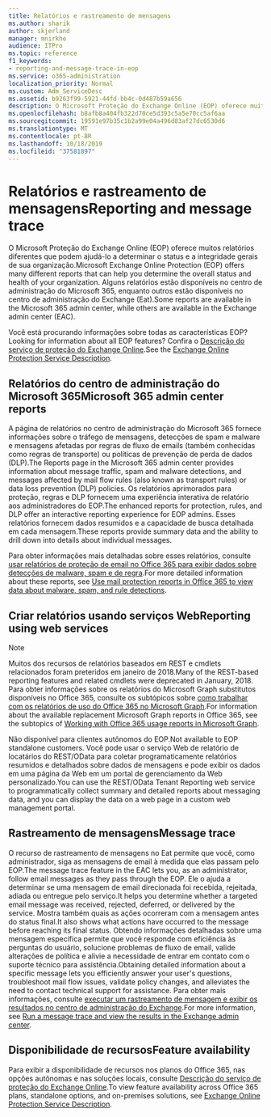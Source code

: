 ```yaml
---
title: Relatórios e rastreamento de mensagens
ms.author: sharik
author: skjerland
manager: mnirkhe
audience: ITPro
ms.topic: reference
f1_keywords:
- reporting-and-message-trace-in-eop
ms.service: o365-administration
localization_priority: Normal
ms.custom: Adm_ServiceDesc
ms.assetid: b9263f99-5921-44fd-bb4c-0d487b59a656
description: O Microsoft Proteção do Exchange Online (EOP) oferece muitos relatórios diferentes que podem ajudá-lo a determinar o status e a integridade gerais de sua organização. Alguns relatórios estão disponíveis no centro de administração do Microsoft 365, enquanto outros estão disponíveis no centro de administração do Exchange (Eat).
ms.openlocfilehash: b8afb8a404fb322d70ce5d393c5a5e70cc5af6aa
ms.sourcegitcommit: 19591e97b35c1b2a99e04a496d83af27dc6530d6
ms.translationtype: MT
ms.contentlocale: pt-BR
ms.lasthandoff: 10/18/2019
ms.locfileid: "37581897"
---
```

# <a name="reporting-and-message-trace"></a><span data-ttu-id="a156f-104">Relatórios e rastreamento de mensagens</span><span class="sxs-lookup"><span data-stu-id="a156f-104">Reporting and message trace</span></span>

<span data-ttu-id="a156f-105">O Microsoft Proteção do Exchange Online (EOP) oferece muitos relatórios diferentes que podem ajudá-lo a determinar o status e a integridade gerais de sua organização.</span><span class="sxs-lookup"><span data-stu-id="a156f-105">Microsoft Exchange Online Protection (EOP) offers many different reports that can help you determine the overall status and health of your organization.</span></span> <span data-ttu-id="a156f-106">Alguns relatórios estão disponíveis no centro de administração do Microsoft 365, enquanto outros estão disponíveis no centro de administração do Exchange (Eat).</span><span class="sxs-lookup"><span data-stu-id="a156f-106">Some reports are available in the Microsoft 365 admin center, while others are available in the Exchange admin center (EAC).</span></span>

<span data-ttu-id="a156f-107">Você está procurando informações sobre todas as características EOP?</span><span class="sxs-lookup"><span data-stu-id="a156f-107">Looking for information about all EOP features?</span></span> <span data-ttu-id="a156f-108">Confira o [Descrição do serviço de proteção do Exchange Online](exchange-online-protection-service-description.md).</span><span class="sxs-lookup"><span data-stu-id="a156f-108">See the [Exchange Online Protection Service Description](exchange-online-protection-service-description.md).</span></span>

## <a name="microsoft-365-admin-center-reports"></a><span data-ttu-id="a156f-109">Relatórios do centro de administração do Microsoft 365</span><span class="sxs-lookup"><span data-stu-id="a156f-109">Microsoft 365 admin center reports</span></span>

<span data-ttu-id="a156f-110">A página de relatórios no centro de administração do Microsoft 365 fornece informações sobre o tráfego de mensagens, detecções de spam e malware e mensagens afetadas por regras de fluxo de emails (também conhecidas como regras de transporte) ou políticas de prevenção de perda de dados (DLP).</span><span class="sxs-lookup"><span data-stu-id="a156f-110">The Reports page in the Microsoft 365 admin center provides information about message traffic, spam and malware detections, and messages affected by mail flow rules (also known as transport rules) or data loss prevention (DLP) policies.</span></span> <span data-ttu-id="a156f-111">Os relatórios aprimorados para proteção, regras e DLP fornecem uma experiência interativa de relatório aos administradores do EOP.</span><span class="sxs-lookup"><span data-stu-id="a156f-111">The enhanced reports for protection, rules, and DLP offer an interactive reporting experience for EOP admins.</span></span> <span data-ttu-id="a156f-112">Esses relatórios fornecem dados resumidos e a capacidade de busca detalhada em cada mensagem.</span><span class="sxs-lookup"><span data-stu-id="a156f-112">These reports provide summary data and the ability to drill down into details about individual messages.</span></span>

<span data-ttu-id="a156f-113">Para obter informações mais detalhadas sobre esses relatórios, consulte [usar relatórios de proteção de email no Office 365 para exibir dados sobre detecções de malware, spam e de regra](https://docs.microsoft.com/exchange/monitoring/use-mail-protection-reports).</span><span class="sxs-lookup"><span data-stu-id="a156f-113">For more detailed information about these reports, see [Use mail protection reports in Office 365 to view data about malware, spam, and rule detections](https://docs.microsoft.com/exchange/monitoring/use-mail-protection-reports).</span></span>

## <a name="reporting-using-web-services"></a><span data-ttu-id="a156f-114">Criar relatórios usando serviços Web</span><span class="sxs-lookup"><span data-stu-id="a156f-114">Reporting using web services</span></span>

> [!NOTE]
> <span data-ttu-id="a156f-115">Muitos dos recursos de relatórios baseados em REST e cmdlets relacionados foram preteridos em janeiro de 2018.</span><span class="sxs-lookup"><span data-stu-id="a156f-115">Many of the REST-based reporting features and related cmdlets were deprecated in January, 2018.</span></span> <span data-ttu-id="a156f-116">Para obter informações sobre os relatórios do Microsoft Graph substitutos disponíveis no Office 365, consulte os subtópicos sobre [como trabalhar com os relatórios de uso do Office 365 no Microsoft Graph](https://go.microsoft.com/fwlink/p/?LinkID=865135).</span><span class="sxs-lookup"><span data-stu-id="a156f-116">For information about the available replacement Microsoft Graph reports in Office 365, see the subtopics of [Working with Office 365 usage reports in Microsoft Graph](https://go.microsoft.com/fwlink/p/?LinkID=865135).</span></span>

<span data-ttu-id="a156f-117">Não disponível para clientes autônomos do EOP.</span><span class="sxs-lookup"><span data-stu-id="a156f-117">Not available to EOP standalone customers.</span></span> <span data-ttu-id="a156f-118">Você pode usar o serviço Web de relatório de locatários do REST/OData para coletar programaticamente relatórios resumidos e detalhados sobre dados de mensagens e pode exibir os dados em uma página da Web em um portal de gerenciamento da Web personalizado.</span><span class="sxs-lookup"><span data-stu-id="a156f-118">You can use the REST/OData Tenant Reporting web service to programmatically collect summary and detailed reports about messaging data, and you can display the data on a web page in a custom web management portal.</span></span>

## <a name="message-trace"></a><span data-ttu-id="a156f-119">Rastreamento de mensagens</span><span class="sxs-lookup"><span data-stu-id="a156f-119">Message trace</span></span>

<span data-ttu-id="a156f-120">O recurso de rastreamento de mensagens no Eat permite que você, como administrador, siga as mensagens de email à medida que elas passam pelo EOP.</span><span class="sxs-lookup"><span data-stu-id="a156f-120">The message trace feature in the EAC lets you, as an administrator, follow email messages as they pass through the EOP.</span></span> <span data-ttu-id="a156f-121">Ele o ajuda a determinar se uma mensagem de email direcionada foi recebida, rejeitada, adiada ou entregue pelo serviço.</span><span class="sxs-lookup"><span data-stu-id="a156f-121">It helps you determine whether a targeted email message was received, rejected, deferred, or delivered by the service.</span></span> <span data-ttu-id="a156f-122">Mostra também quais as ações ocorreram com a mensagem antes do status final.</span><span class="sxs-lookup"><span data-stu-id="a156f-122">It also shows what actions have occurred to the message before reaching its final status.</span></span> <span data-ttu-id="a156f-123">Obtendo informações detalhadas sobre uma mensagem específica permite que você responde com eficiência às perguntas do usuário, solucione problemas de fluxo de email, valide alterações de política e alivie a necessidade de entrar em contato com o suporte técnico para assistência.</span><span class="sxs-lookup"><span data-stu-id="a156f-123">Obtaining detailed information about a specific message lets you efficiently answer your user's questions, troubleshoot mail flow issues, validate policy changes, and alleviates the need to contact technical support for assistance.</span></span> <span data-ttu-id="a156f-124">Para obter mais informações, consulte [executar um rastreamento de mensagem e exibir os resultados no centro de administração do Exchange](https://docs.microsoft.com/exchange/monitoring/trace-an-email-message/run-a-message-trace-and-view-results).</span><span class="sxs-lookup"><span data-stu-id="a156f-124">For more information, see [Run a message trace and view the results in the Exchange admin center](https://docs.microsoft.com/exchange/monitoring/trace-an-email-message/run-a-message-trace-and-view-results).</span></span>

## <a name="feature-availability"></a><span data-ttu-id="a156f-125">Disponibilidade de recursos</span><span class="sxs-lookup"><span data-stu-id="a156f-125">Feature availability</span></span>

<span data-ttu-id="a156f-126">Para exibir a disponibilidade de recursos nos planos do Office 365, nas opções autônomas e nas soluções locais, consulte [Descrição do serviço de proteção do Exchange Online](exchange-online-protection-service-description.md).</span><span class="sxs-lookup"><span data-stu-id="a156f-126">To view feature availability across Office 365 plans, standalone options, and on-premises solutions, see [Exchange Online Protection Service Description](exchange-online-protection-service-description.md).</span></span>
